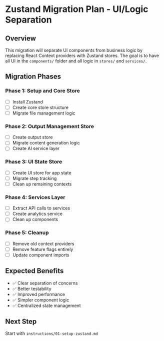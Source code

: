 # Zustand Migration Plan - UI/Logic Separation

## Overview
This migration will separate UI components from business logic by replacing React Context providers with Zustand stores. The goal is to have all UI in the `components/` folder and all logic in `stores/` and `services/`.

## Migration Phases

### Phase 1: Setup and Core Store
- [ ] Install Zustand
- [ ] Create core store structure
- [ ] Migrate file management logic

### Phase 2: Output Management Store  
- [ ] Create output store
- [ ] Migrate content generation logic
- [ ] Create AI service layer

### Phase 3: UI State Store
- [ ] Create UI store for app state
- [ ] Migrate step tracking
- [ ] Clean up remaining contexts

### Phase 4: Services Layer
- [ ] Extract API calls to services
- [ ] Create analytics service
- [ ] Clean up components

### Phase 5: Cleanup
- [ ] Remove old context providers
- [ ] Remove feature flags entirely
- [ ] Update component imports

## Expected Benefits
- ✅ Clear separation of concerns
- ✅ Better testability
- ✅ Improved performance
- ✅ Simpler component logic
- ✅ Centralized state management

## Next Step
Start with `instructions/01-setup-zustand.md`
